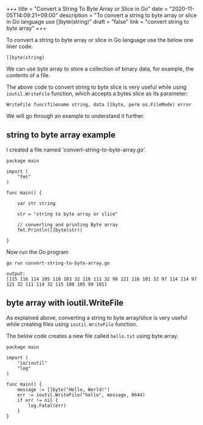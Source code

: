 +++
title = "Convert a String To Byte Array or Slice in Go"
date = "2020-11-05T14:09:21+09:00"
description = "To convert a string to byte array or slice in Go language use []byte(string)"
draft = "false"
link = "convert string to byte array"
+++

To convert a string to byte array or slice in Go language use the below one liner code.

```
[]byte(string)
```

We can use byte array to store a collection of binary data, for example, the contents of a file.

The above code to convert string to byte slice is very useful while using `ioutil.WriteFile` function, which accepts a bytes slice as its parameter:

```
WriteFile func(filename string, data []byte, perm os.FileMode) error
```

We will go through an example to understand it further.

## string to byte array example

I created a file named 'convert-string-to-byte-array.go'.

```
package main

import (
	"fmt"
)

func main() {

	var str string

	str = "string to byte array or slice"

	// converting and printing Byte array
	fmt.Println([]byte(str))

}
```

Now run the Go program

```
go run convert-string-to-byte-array.go

output:
[115 116 114 105 110 103 32 116 111 32 98 121 116 101 32 97 114 114 97 121 32 111 114 32 115 108 105 99 101]
```

## byte array with ioutil.WriteFile

As explained above, converting a string to byte array/slice is very useful while creating files using `ioutil.WriteFile` function.

The below code creates a new file called `hello.txt` using byte array.

```
package main

import (
	"io/ioutil"
	"log"
)

func main() {
	message := []byte("Hello, World!")
	err := ioutil.WriteFile("hello", message, 0644)
	if err != nil {
		log.Fatal(err)
	}
}
```
